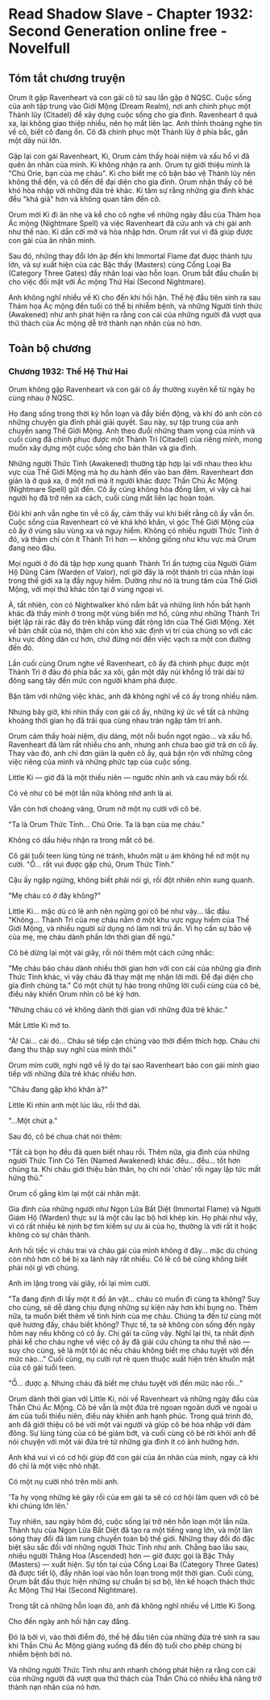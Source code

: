 # Read Shadow Slave - Chapter 1932: Second Generation online free - Novelfull

## Tóm tắt chương truyện

Orum ít gặp Ravenheart và con gái cô từ sau lần gặp ở NQSC. Cuộc sống của anh tập trung vào Giới Mộng (Dream Realm), nơi anh chinh phục một Thành lũy (Citadel) để xây dựng cuộc sống cho gia đình. Ravenheart ở quá xa, lại không giao thiệp nhiều, nên họ mất liên lạc. Anh thỉnh thoảng nghe tin về cô, biết cô đang ổn. Cô đã chinh phục một Thành lũy ở phía bắc, gần một dãy núi lớn.

Gặp lại con gái Ravenheart, Ki, Orum cảm thấy hoài niệm và xấu hổ vì đã quên ân nhân của mình. Ki không nhận ra anh. Orum tự giới thiệu mình là "Chú Orie, bạn của mẹ cháu". Ki cho biết mẹ cô bận bảo vệ Thành lũy nên không thể đến, và cô đến để đại diện cho gia đình. Orum nhận thấy cô bé khó hòa nhập với những đứa trẻ khác. Ki tâm sự rằng những gia đình khác đều "khá giả" hơn và không quan tâm đến cô.

Orum mời Ki đi ăn nhẹ và kể cho cô nghe về những ngày đầu của Thảm họa Ác mộng (Nightmare Spell) và việc Ravenheart đã cứu anh và chị gái anh như thế nào. Ki dần cởi mở và hòa nhập hơn. Orum rất vui vì đã giúp được con gái của ân nhân mình.

Sau đó, những thay đổi lớn ập đến khi Immortal Flame đạt được thành tựu lớn, và sự xuất hiện của các Bậc thầy (Masters) cùng Cổng Loại Ba (Category Three Gates) đẩy nhân loại vào hỗn loạn. Orum bắt đầu chuẩn bị cho việc đối mặt với Ác mộng Thứ Hai (Second Nightmare).

Anh không nghĩ nhiều về Ki cho đến khi hối hận. Thế hệ đầu tiên sinh ra sau Thảm họa Ác mộng đến tuổi có thể bị nhiễm bệnh, và những Người tỉnh thức (Awakened) như anh phát hiện ra rằng con cái của những người đã vượt qua thử thách của Ác mộng dễ trở thành nạn nhân của nó hơn.

## Toàn bộ chương

### Chương 1932: Thế Hệ Thứ Hai

Orum không gặp Ravenheart và con gái cô ấy thường xuyên kể từ ngày họ cùng nhau ở NQSC.

Họ đang sống trong thời kỳ hỗn loạn và đầy biến động, và khi đó anh còn có những chuyện gia đình phải giải quyết. Sau này, sự tập trung của anh chuyển sang Thế Giới Mộng. Anh theo đuổi những tham vọng của mình và cuối cùng đã chinh phục được một Thành Trì (Citadel) của riêng mình, mong muốn xây dựng một cuộc sống cho bản thân và gia đình.

Những người Thức Tỉnh (Awakened) thường tập hợp lại với nhau theo khu vực của Thế Giới Mộng mà họ du hành đến vào ban đêm. Ravenheart đơn giản là ở quá xa, ở một nơi mà ít người khác được Thần Chú Ác Mộng (Nightmare Spell) gửi đến. Cô ấy cũng không hòa đồng lắm, vì vậy cả hai người họ đã trở nên xa cách, cuối cùng mất liên lạc hoàn toàn.

Đôi khi anh vẫn nghe tin về cô ấy, cảm thấy vui khi biết rằng cô ấy vẫn ổn. Cuộc sống của Ravenheart có vẻ khá khó khăn, vì góc Thế Giới Mộng của cô ấy ở vùng sâu vùng xa và nguy hiểm. Không có nhiều người Thức Tỉnh ở đó, và thậm chí còn ít Thành Trì hơn — không giống như khu vực mà Orum đang neo đậu.

Mọi người ở đó đã tập hợp xung quanh Thành Trì ấn tượng của Người Giám Hộ Dũng Cảm (Warden of Valor), nơi giờ đây là một thành trì của nhân loại trong thế giới xa lạ đầy nguy hiểm. Dường như nó là trung tâm của Thế Giới Mộng, với mọi thứ khác tồn tại ở vùng ngoại vi.

À, tất nhiên, còn có Nightwalker khó nắm bắt và những linh hồn bất hạnh khác đã thấy mình ở trong một vùng biển mơ hồ, cũng như những Thành Trì biệt lập rải rác đây đó trên khắp vùng đất rộng lớn của Thế Giới Mộng. Xét về bản chất của nó, thậm chí còn khó xác định vị trí của chúng so với các khu vực đông dân cư hơn, chứ đừng nói đến việc vạch ra một con đường đến đó.

Lần cuối cùng Orum nghe về Ravenheart, cô ấy đã chinh phục được một Thành Trì ở đâu đó phía bắc xa xôi, gần một dãy núi khổng lồ trải dài từ đông sang tây đến mức con người khám phá được.

Bận tâm với những việc khác, anh đã không nghĩ về cô ấy trong nhiều năm.

Nhưng bây giờ, khi nhìn thấy con gái cô ấy, những ký ức về tất cả những khoảng thời gian họ đã trải qua cùng nhau tràn ngập tâm trí anh.

Orum cảm thấy hoài niệm, dịu dàng, một nỗi buồn ngọt ngào... và xấu hổ. Ravenheart đã làm rất nhiều cho anh, nhưng anh chưa bao giờ trả ơn cô ấy. Thay vào đó, anh chỉ đơn giản là quên cô ấy, quá bận rộn với những công việc riêng của mình và những phức tạp của cuộc sống.

Little Ki — giờ đã là một thiếu niên — ngước nhìn anh và cau mày bối rối.

Có vẻ như cô bé một lần nữa không nhớ anh là ai.

Vẫn còn hơi choáng váng, Orum nở một nụ cười với cô bé.

"Ta là Orum Thức Tỉnh... Chú Orie. Ta là bạn của mẹ cháu."

Không có dấu hiệu nhận ra trong mắt cô bé.

Cô gái tuổi teen lúng túng né tránh, khuôn mặt u ám không hề nở một nụ cười. "Ồ... rất vui được gặp chú, Orum Thức Tỉnh."

Cậu ấy ngập ngừng, không biết phải nói gì, rồi đột nhiên nhìn xung quanh.

"Mẹ cháu có ở đây không?"

Little Ki... mặc dù có lẽ anh nên ngừng gọi cô bé như vậy... lắc đầu. "Không... Thành Trì của mẹ cháu nằm ở một khu vực nguy hiểm của Thế Giới Mộng, và nhiều người sử dụng nó làm nơi trú ẩn. Vì họ cần sự bảo vệ của mẹ, mẹ cháu dành phần lớn thời gian để ngủ."

Cô bé dừng lại một vài giây, rồi nói thêm một cách cứng nhắc:

"Mẹ cháu bảo cháu dành nhiều thời gian hơn với con cái của những gia đình Thức Tỉnh khác, vì vậy cháu đã thay mặt mẹ nhận lời mời. Để đại diện cho gia đình chúng ta." Có một chút tự hào trong những lời cuối cùng của cô bé, điều này khiến Orum nhìn cô bé kỹ hơn.

"Nhưng cháu có vẻ không dành thời gian với những đứa trẻ khác."

Mắt Little Ki mở to.

"À! Cái... cái đó... Cháu sẽ tiếp cận chúng vào thời điểm thích hợp. Cháu chỉ đang thu thập suy nghĩ của mình thôi."

Orum mỉm cười, nghi ngờ về lý do tại sao Ravenheart bảo con gái mình giao tiếp với những đứa trẻ khác nhiều hơn.

"Cháu đang gặp khó khăn à?"

Little Ki nhìn anh một lúc lâu, rồi thở dài.

"...Một chút ạ."

Sau đó, cô bé chua chát nói thêm:

"Tất cả bọn họ đều đã quen biết nhau rồi. Thêm nữa, gia đình của những người Thức Tỉnh Có Tên (Named Awakened) khác đều... đều... tốt hơn chúng ta. Khi cháu giới thiệu bản thân, họ chỉ nói 'chào' rồi ngay lập tức mất hứng thú."

Orum cố gắng kìm lại một cái nhăn mặt.

Gia đình của những người như Ngọn Lửa Bất Diệt (Immortal Flame) và Người Giám Hộ (Warden) thực sự là một câu lạc bộ hơi khép kín. Họ phải như vậy, vì có rất nhiều kẻ nịnh bợ tìm kiếm sự ưu ái của họ, thường là với rất ít hoặc không có sự chân thành.

Anh hối tiếc vì cháu trai và cháu gái của mình không ở đây... mặc dù chúng còn nhỏ hơn cô bé bị xa lánh này rất nhiều. Có lẽ cô bé cũng không biết phải nói gì với chúng.

Anh im lặng trong vài giây, rồi lại mỉm cười.

"Ta đang định đi lấy một ít đồ ăn vặt... cháu có muốn đi cùng ta không? Suy cho cùng, sẽ dễ dàng chịu đựng những sự kiện này hơn khi bụng no. Thêm nữa, ta muốn biết thêm về tình hình của mẹ cháu. Chúng ta đến từ cùng một quê hương đấy, cháu biết không? Thực tế, ta sẽ không còn sống đến ngày hôm nay nếu không có cô ấy. Chị gái ta cũng vậy. Nghĩ lại thì, ta nhất định phải kể cho cháu nghe về việc cô ấy đã giải cứu chúng ta như thế nào — suy cho cùng, sẽ là một tội ác nếu cháu không biết mẹ cháu tuyệt vời đến mức nào..." Cuối cùng, nụ cười rụt rè quen thuộc xuất hiện trên khuôn mặt của cô gái tuổi teen.

"Ồ... được ạ. Nhưng cháu đã biết mẹ cháu tuyệt vời đến mức nào rồi..."

Orum dành thời gian với Little Ki, nói về Ravenheart và những ngày đầu của Thần Chú Ác Mộng. Cô bé vẫn là một đứa trẻ ngoan ngoãn dưới vẻ ngoài u ám của tuổi thiếu niên, điều này khiến anh hạnh phúc. Trong quá trình đó, anh đã giới thiệu cô bé với một vài người và giúp cô bé hòa nhập với đám đông. Sự lúng túng của cô bé giảm bớt, và cuối cùng cô bé rời khỏi anh để nói chuyện với một vài đứa trẻ từ những gia đình ít có ảnh hưởng hơn.

Anh khá vui vì có cơ hội giúp đỡ con gái của ân nhân của mình, ngay cả khi đó chỉ là một việc nhỏ nhặt.

Có một nụ cười nhỏ trên môi anh.

'Ta hy vọng những kẻ gây rối của em gái ta sẽ có cơ hội làm quen với cô bé khi chúng lớn lên.'

Tuy nhiên, sau ngày hôm đó, cuộc sống lại trở nên hỗn loạn một lần nữa. Thành tựu của Ngọn Lửa Bất Diệt đã tạo ra một tiếng vang lớn, và một làn sóng thay đổi đã làm rung chuyển toàn bộ thế giới. Những thay đổi đó đặc biệt sâu sắc đối với những người Thức Tỉnh như anh. Chẳng bao lâu sau, nhiều người Thăng Hoa (Ascended) hơn — giờ được gọi là Bậc Thầy (Masters) — xuất hiện. Sự tồn tại của Cổng Loại Ba (Category Three Gates) đã được tiết lộ, đẩy nhân loại vào hỗn loạn trong một thời gian. Cuối cùng, Orum bắt đầu thực hiện những sự chuẩn bị sơ bộ, lên kế hoạch thách thức Ác Mộng Thứ Hai (Second Nightmare).

Trong tất cả những hỗn loạn đó, anh đã không nghĩ nhiều về Little Ki Song.

Cho đến ngày anh hối hận cay đắng.

Đó là bởi vì, vào thời điểm đó, thế hệ đầu tiên của những đứa trẻ sinh ra sau khi Thần Chú Ác Mộng giáng xuống đã đến độ tuổi cho phép chúng bị nhiễm bệnh bởi nó.

Và những người Thức Tỉnh như anh nhanh chóng phát hiện ra rằng con cái của những người đã vượt qua thử thách của Thần Chú có nhiều khả năng trở thành nạn nhân của nó hơn.
